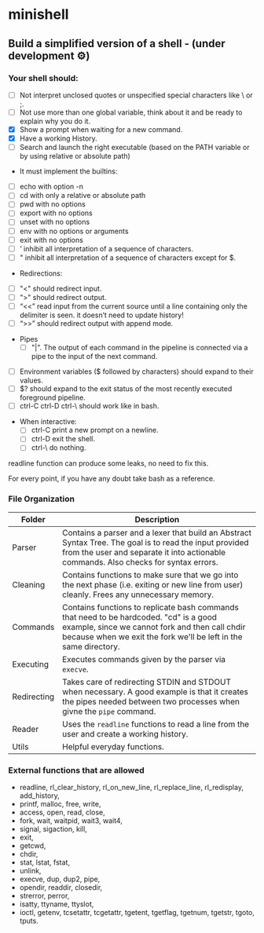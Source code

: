 # minishell
## Build a simplified version of a shell - (under development :gear:)
### Your shell should:
- [ ] Not interpret unclosed quotes or unspecified special characters like \ or ;.
- [ ] Not use more than one global variable, think about it and be ready to explain why
you do it.
- [x] Show a prompt when waiting for a new command.
- [x] Have a working History.
- [ ] Search and launch the right executable (based on the PATH variable or by using
relative or absolute path)
- It must implement the builtins:
 - [ ]   echo with option -n
 - [ ]   cd with only a relative or absolute path
 - [ ]   pwd with no options
 - [ ]   export with no options
 - [ ]   unset with no options
 - [ ]   env with no options or arguments
 - [ ]   exit with no options
 - [ ]   ’ inhibit all interpretation of a sequence of characters.
 - [ ]   " inhibit all interpretation of a sequence of characters except for $.
- Redirections:
 - [ ]   "<" should redirect input.
 - [ ]   ">" should redirect output.
 - [ ]   “<<” read input from the current source until a line containing only the delimiter is seen. it doesn’t need to update history!
 - [ ]   “>>” should redirect output with append mode.
 - Pipes 
   - [ ]  "|". The output of each command in the pipeline is connected via a pipe to the
	  input of the next command.
 - [ ]   Environment variables ($ followed by characters) should expand to their values.
 - [ ]   $? should expand to the exit status of the most recently executed foreground
	  pipeline.
 - [ ]   ctrl-C ctrl-D ctrl-\ should work like in bash.
- When interactive:
  - [ ]   ctrl-C print a new prompt on a newline.
  - [ ]   ctrl-D exit the shell.
  - [ ]   ctrl-\ do nothing.
 
readline function can produce some leaks, no need to fix this.

For every point, if you have any doubt take bash as a reference.

### File Organization
| Folder      | Description |
| ----------- | ----------- |
| Parser     | Contains a parser and a lexer that build an Abstract Syntax Tree. The goal is to read the input provided from the user and separate it into actionable commands. Also checks for syntax errors.      |
| Cleaning   | Contains functions to make sure that we go into the next phase (i.e. exiting or new line from user) cleanly. Frees any unnecessary memory. |
| Commands   | Contains functions to replicate bash commands that need to be hardcoded. "cd" is a good example, since we cannot fork and then call chdir because when we exit the fork we'll be left in the same directory. |
| Executing   | Executes commands given by the parser via ```execve```. |
| Redirecting | Takes care of redirecting STDIN and STDOUT when necessary. A good example is that it creates the pipes needed between two processes when givne the ```pipe``` command. |
| Reader | Uses the ```readline``` functions to read a line from the user and create a working history. |
| Utils | Helpful everyday functions. |

### External functions that are allowed
- readline, rl_clear_history, rl_on_new_line, rl_replace_line, rl_redisplay, add_history,
- printf, malloc, free, write,
- access, open, read, close,
- fork, wait, waitpid, wait3, wait4,
- signal, sigaction, kill,
- exit,
- getcwd,
- chdir,
- stat, lstat, fstat,
- unlink,
- execve, dup, dup2, pipe,
- opendir, readdir, closedir,
- strerror, perror,
- isatty, ttyname, ttyslot,
- ioctl, getenv, tcsetattr, tcgetattr, tgetent, tgetflag, tgetnum, tgetstr, tgoto, tputs.
